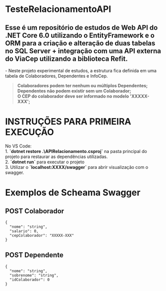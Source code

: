 # TesteRelacionamentoAPI
Esse é um repositório de estudos de Web API do .NET Core 6.0 utilizando o EntityFramework e o ORM para a criação e alteração de duas tabelas no SQL Server + integração com uma API externa do ViaCep utilizando a biblioteca Refit. <br>
---
<p> - Neste projeto experimental de estudos, a estrutura fica definida em uma tabela de Colaboradores, Dependentes e InfoCep.</p>

<p>
 
> <strong>Colaboradores podem ter nenhum ou múltiplos Dependentes;</strong> <br>
> <strong>Dependentes não podem existir sem um Colaborador;</strong> <br>
> <strong>O CEP do colaborador deve ser informado no modelo 'XXXXX-XXX';</strong> <br>

</p>

# INSTRUÇÕES PARA PRIMEIRA EXECUÇÃO
<p>
No VS Code:<br>
 1. <strong>`dotnet restore .\APIRelacionamento.csproj`</strong> na pasta principal do projeto para restaurar as dependências utilizadas. <br>
 2. <strong>`dotnet run`</strong> para executar o projeto <br> 
 3. Utilizar o <strong>`localhost:XXXX/swagger`</strong> para abrir visualização com o swagger. 
</p>

# Exemplos de Scheama Swagger
<h2>POST Colaborador</h2>
<p>
 
```
{
  "nome": "string",
  "salario": 0,
  "cepColaborador": "XXXXX-XXX"
}
```
</p>
<h2>POST Dependente</h2>
<p>

```
{
  "nome": "string",
  "sobrenome": "string",
  "idColaborador": 0
}
```
</p>
